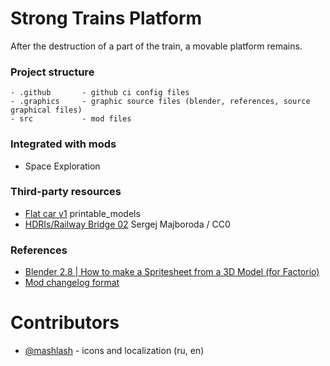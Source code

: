 # Strong Trains Platform

After the destruction of a part of the train, a movable platform remains.

### Project structure

```
- .github       - github ci config files
- .graphics     - graphic source files (blender, references, source graphical files)
- src           - mod files
```

### Integrated with mods
 - Space Exploration

### Third-party resources
 - [Flat car v1](https://free3d.com/3d-model/flat-car-v1--355163.html) printable_models
 - [HDRIs/Railway Bridge 02](https://polyhaven.com/a/railway_bridge_02) Sergej Majboroda / CC0

### References
- [Blender 2.8 | How to make a Spritesheet from a 3D Model (for Factorio)](https://www.youtube.com/watch?v=h36kd6wiWy8&t=615s)
- [Mod changelog format](https://wiki.factorio.com/Tutorial:Mod_changelog_format)

# Contributors
- [@mashlash](https://github.com/mashlash) - icons and localization (ru, en)